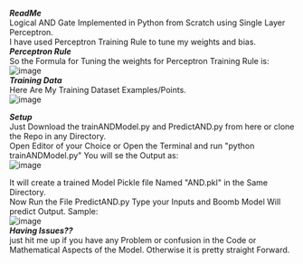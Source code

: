 ***ReadMe***  
Logical AND Gate Implemented in Python from Scratch using Single Layer Perceptron.  
I have used Perceptron Training Rule to tune my weights and bias.  
***Perceptron Rule***  
So the Formula for Tuning the weights for Perceptron Training Rule is:  
![image](https://user-images.githubusercontent.com/91070351/177520980-7a028c92-6fab-4895-9737-7c76ee780785.png)  
***Training Data***  
Here Are My Training Dataset Examples/Points.  
![image](https://user-images.githubusercontent.com/91070351/177520181-3ff6cce0-f9e3-416a-b34f-55d6aa94b729.png)
  
***Setup***  
Just Download the trainANDModel.py and PredictAND.py from here or clone the Repo in any Directory.  
Open Editor of your Choice or Open the Terminal and run "python trainANDModel.py" You will se the Output as:  
![image](https://user-images.githubusercontent.com/91070351/177522832-2663f05d-3de5-425e-8311-b4d466a9afc1.png)

It will create a trained Model Pickle file Named "AND.pkl" in the Same Directory.  
Now Run the File PredictAND.py Type your Inputs and Boomb Model Will predict Output. Sample:  
![image](https://user-images.githubusercontent.com/91070351/177523367-07a9f339-3e67-4d6d-9a0b-75405b7c9ec4.png)  
***Having Issues??***  
just hit me up if you have any Problem or confusion in the Code or   
Mathematical Aspects of the Model. Otherwise it is pretty straight Forward.  
